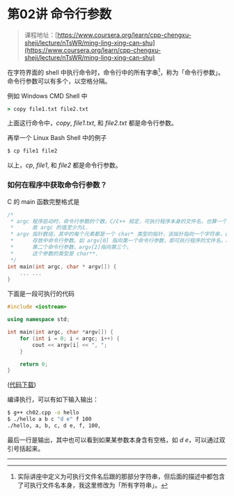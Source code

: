 # 第02讲 命令行参数

> 课程地址：[https://www.coursera.org/learn/cpp-chengxu-sheji/lecture/nTsWR/ming-ling-xing-can-shu](https://www.coursera.org/learn/cpp-chengxu-sheji/lecture/nTsWR/ming-ling-xing-can-shu)

在字符界面的 shell 中执行命令时，命令行中的所有字串[^difference]，称为「命令行参数」。命令行参数可以有多个，以空格分隔。

例如 Windows CMD Shell 中
``` cmd
> copy file1.txt file2.txt
```
上面这行命令中，*copy*, *file1.txt*, 和 *file2.txt* 都是命令行参数。

再举一个 Linux Bash Shell 中的例子
``` Bash
$ cp file1 file2
```
以上，*cp*, *file1*, 和 *file2* 都是命令行参数。

### 如何在程序中获取命令行参数？
C 的 main 函数完整格式是
``` C
/*
 * argc 程序启动时，命令行参数的个数。C/C++ 规定，可执行程序本身的文件名，也算一个命令行参数，
 *      故 argc 的值至少为1.
 * argv 指针数组，其中的每个元素都是一个 char* 类型的指针，该指针指向一个字符串，这个字符串里
 *      存放中命令行参数。如 argv[0] 指向第一个命令行参数，即可执行程序的文件名，argv[2]指向
 *      第二个命令行参数，argv[2]指向第三个。
 *      这个参数的类型是 char**.
 */
int main(int argc, char * argv[]) {
    ... ...
}
```
下面是一段可执行的代码
``` CPP
#include <iostream>

using namespace std;

int main(int argc, char *argv[]) {
    for (int i = 0; i < argc; i++) {
        cout << argv[i] << ", ";
    }

    return 0;
}

```
([代码下载](code/ch02/ch02.cpp))

编译执行，可以有如下输入输出：
``` Bash
$ g++ ch02.cpp -o hello
$ ./hello a b c "d e" f 100
./hello, a, b, c, d e, f, 100,
```
最后一行是输出，其中也可以看到如果某参数本身含有空格，如 *d e*，可以通过双引号括起来。

-------

[^difference]: 实际讲座中定义为可执行文件名后跟的那部分字符串，但后面的描述中都包含了可执行文件名本身，我这里修改为「所有字符串」。